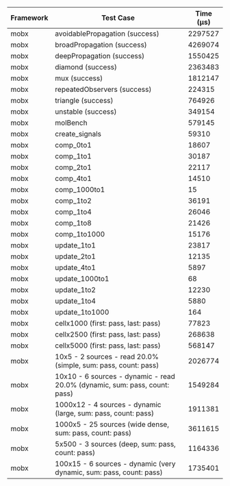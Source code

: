 | Framework | Test Case | Time (μs) |
| --- | --- | --- |
| mobx | avoidablePropagation (success) | 2297527 |
| mobx | broadPropagation (success) | 4269074 |
| mobx | deepPropagation (success) | 1550425 |
| mobx | diamond (success) | 2363483 |
| mobx | mux (success) | 1812147 |
| mobx | repeatedObservers (success) | 224315 |
| mobx | triangle (success) | 764926 |
| mobx | unstable (success) | 349154 |
| mobx | molBench | 579145 |
| mobx | create_signals | 59310 |
| mobx | comp_0to1 | 18607 |
| mobx | comp_1to1 | 30187 |
| mobx | comp_2to1 | 22117 |
| mobx | comp_4to1 | 14510 |
| mobx | comp_1000to1 | 15 |
| mobx | comp_1to2 | 36191 |
| mobx | comp_1to4 | 26046 |
| mobx | comp_1to8 | 21426 |
| mobx | comp_1to1000 | 15176 |
| mobx | update_1to1 | 23817 |
| mobx | update_2to1 | 12135 |
| mobx | update_4to1 | 5897 |
| mobx | update_1000to1 | 68 |
| mobx | update_1to2 | 12230 |
| mobx | update_1to4 | 5880 |
| mobx | update_1to1000 | 164 |
| mobx | cellx1000 (first: pass, last: pass) | 77823 |
| mobx | cellx2500 (first: pass, last: pass) | 268638 |
| mobx | cellx5000 (first: pass, last: pass) | 568147 |
| mobx | 10x5 - 2 sources - read 20.0% (simple, sum: pass, count: pass) | 2026774 |
| mobx | 10x10 - 6 sources - dynamic - read 20.0% (dynamic, sum: pass, count: pass) | 1549284 |
| mobx | 1000x12 - 4 sources - dynamic (large, sum: pass, count: pass) | 1911381 |
| mobx | 1000x5 - 25 sources (wide dense, sum: pass, count: pass) | 3611615 |
| mobx | 5x500 - 3 sources (deep, sum: pass, count: pass) | 1164336 |
| mobx | 100x15 - 6 sources - dynamic (very dynamic, sum: pass, count: pass) | 1735401 |
